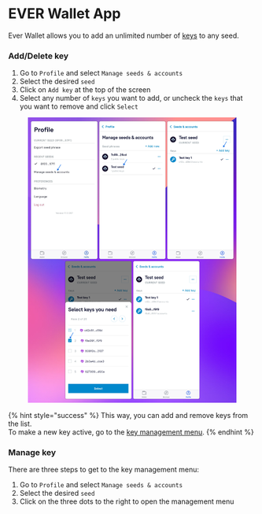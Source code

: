 # EVER Wallet App

Ever Wallet allows you to add an unlimited number of [keys](../architecture.md#public-key) to any seed.

### Add/Delete key

1. Go to `Profile` and select `Manage seeds & accounts`
2. Select the desired `seed`
3. Click on `Add key` at the top of the screen
4. Select any number of `keys` you want to add, or uncheck the `keys` that you want to remove and click `Select`

<figure><img src="../../.gitbook/assets/image.png" alt=""><figcaption></figcaption></figure>

{% hint style="success" %}
This way, you can add and remove keys from the list. \
To make a new key active, go to the [key management menu](ever-wallet-app.md#manage-key).
{% endhint %}

### Manage key

There are three steps to get to the key management menu:

1. Go to `Profile` and select `Manage seeds & accounts`
2. Select the desired `seed`
3. Click on the three dots to the right to open the management menu
